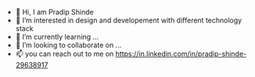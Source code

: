 - 👋 Hi, I am Pradip Shinde
- 👀 I’m interested in design and developement with different technology stack
- 🌱 I’m currently learning ...
- 💞️ I’m looking to collaborate on ...
- 📫 you can reach out to me on https://in.linkedin.com/in/pradip-shinde-29638917 

<!---
Shindepradip/Shindepradip is a ✨ special ✨ repository because its `README.md` (this file) appears on your GitHub profile.
You can click the Preview link to take a look at your changes.
--->
